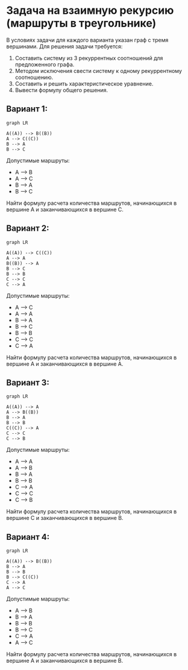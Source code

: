 # Задача на взаимную рекурсию (маршруты в треугольнике)

В условиях задачи для каждого варианта указан граф с тремя вершинами. Для решения задачи требуется: 
1. Составить систему из 3 рекуррентных соотношений для предложенного графа.
2. Методом исключения свести систему к одному рекуррентному соотношению.
3. Составить и решить характеристическое уравнение.
4. Вывести формулу общего решения.

## Вариант 1:

```mermaid
graph LR

A((A)) --> B((B))
A --> C((C))
B --> A
B --> C
```
Допустимые маршруты:
- A --> B
- A --> C
- B --> A
- B --> C

Найти формулу расчета количества маршрутов, начинающихся в вершине A и заканчивающихся в вершине C. 

## Вариант 2:

```mermaid
graph LR

A((A)) --> C((C))
A --> A
B((B)) --> A
B --> C
B --> B
C --> C
C --> A
```
Допустимые маршруты:
- A --> C
- A --> A
- B --> A
- B --> C
- B --> B
- C --> C
- C --> A

Найти формулу расчета количества маршрутов, начинающихся в вершине A и заканчивающихся в вершине A. 

## Вариант 3: 

```mermaid
graph LR

A((A)) --> A
A --> B((B))
B --> A
B --> B
C((C)) --> A
C --> C
C --> B
```
Допустимые маршруты:
- A --> A
- A --> B
- B --> A
- B --> B
- C --> A
- C --> C
- C --> B

Найти формулу расчета количества маршрутов, начинающихся в вершине C и заканчивающихся в вершине B. 

## Вариант 4:

```mermaid
graph LR

A((A)) --> B((B))
B --> A
B --> B
B --> C((C))
C --> A
A --> C
```
Допустимые маршруты:
- A --> B
- B --> A
- B --> B
- B --> C
- C --> A
- A --> C

Найти формулу расчета количества маршрутов, начинающихся в вершине A и заканчивающихся в вершине B.